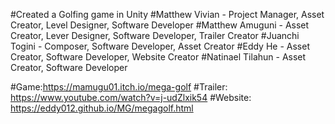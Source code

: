 #Created a Golfing game in Unity
#Matthew Vivian - Project Manager, Asset Creator, Level Designer, Software Developer
#Matthew Amuguni - Asset Creator, Lever Designer, Software Developer, Trailer Creator
#Juanchi Togini - Composer, Software Developer, Asset Creator
#Eddy He - Asset Creator, Software Developer, Website Creator
#Natinael Tilahun - Asset Creator, Software Developer



#Game:https://mamugu01.itch.io/mega-golf
#Trailer: https://www.youtube.com/watch?v=j-udZlxik54
#Website: https://eddy012.github.io/MG/megagolf.html
